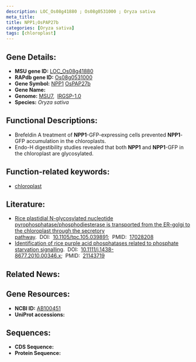 ```yaml
---
description: LOC_Os08g41880 ; Os08g0531000 ; Oryza sativa
meta_title:
title: NPP1;OsPAP27b
categories: [Oryza sativa]
tags: [chloroplast]
---
```


## Gene Details:
- **MSU gene ID:** [LOC_Os08g41880](http://rice.uga.edu/cgi-bin/ORF_infopage.cgi?orf=LOC_Os08g41880)  
- **RAPdb gene ID:** [Os08g0531000](https://rapdb.dna.affrc.go.jp/locus/?name=Os08g0531000)  
- **Gene Symbol:** <u>NPP1</u>&nbsp;<u>OsPAP27b</u>
- **Gene Name:**
- **Genome:**  [MSU7](http://rice.uga.edu/),&nbsp;&nbsp;[IRGSP-1.0](https://rapdb.dna.affrc.go.jp/download/irgsp1.html)
- **Species:** *Oryza sativa*

## Functional Descriptions:
   - Brefeldin A treatment of **NPP1**-GFP-expressing cells prevented **NPP1**-GFP accumulation in the chloroplasts.
   - Endo-H digestibility studies revealed that both **NPP1** and **NPP1**-GFP in the chloroplast are glycosylated.

## Function-related keywords:
   - [chloroplast](/tags/chloroplast/)

## Literature:
   - [Rice plastidial N-glycosylated nucleotide pyrophosphatase/phosphodiesterase is transported from the ER-golgi to the chloroplast through the secretory pathway](https://www.doi.org/10.1105/tpc.105.039891).&nbsp;&nbsp;DOI:&nbsp;&nbsp;[10.1105/tpc.105.039891](https://www.doi.org/10.1105/tpc.105.039891);&nbsp;&nbsp;PMID:&nbsp;&nbsp;[17028208](https://pubmed.ncbi.nlm.nih.gov/17028208/)
   - [Identification of rice purple acid phosphatases related to phosphate starvation signalling](https://www.doi.org/10.1111/j.1438-8677.2010.00346.x).&nbsp;&nbsp;DOI:&nbsp;&nbsp;[10.1111/j.1438-8677.2010.00346.x](https://www.doi.org/10.1111/j.1438-8677.2010.00346.x);&nbsp;&nbsp;PMID:&nbsp;&nbsp;[21143719](https://pubmed.ncbi.nlm.nih.gov/21143719/)

## Related News:

## Gene Resources:
- **NCBI ID:**  [AB100451](http://www.ncbi.nlm.nih.gov/nuccore/AB100451)
- **UniProt accessions:** [](https://www.uniprot.org/uniprotkb//entry)

## Sequences:
- **CDS Sequence:**
- **Protein Sequence:**
